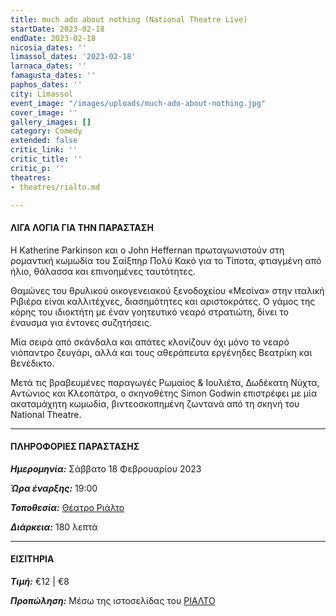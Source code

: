 ```yaml
---
title: much ado about nothing (National Theatre Live)
startDate: 2023-02-18
endDate: 2023-02-18
nicosia_dates: ''
limassol_dates: '2023-02-18'
larnaca_dates: ''
famagusta_dates: ''
paphos_dates: ''
city: Limassol
event_image: "/images/uploads/much-ado-about-nothing.jpg"
cover_image: ''
gallery_images: []
category: Comedy
extended: false
critic_link: ''
critic_title: ''
critic_p: ''
theatres:
- theatres/rialto.md

---
```

#### ΛΙΓΑ ΛΟΓΙΑ ΓΙΑ ΤΗΝ ΠΑΡΑΣΤΑΣΗ

Η Katherine Parkinson και ο John Heffernan πρωταγωνιστούν στη ρομαντική κωμωδία του Σαίξπηρ Πολύ Κακό για το Τίποτα, φτιαγμένη από ήλιο, θάλασσα και επινοημένες ταυτότητες.

Θαμώνες του θρυλικού οικογενειακού ξενοδοχείου «Μεσίνα» στην ιταλική Ριβιέρα είναι καλλιτέχνες, διασημότητες και αριστοκράτες. Ο γάμος της κόρης του ιδιοκτήτη με έναν γοητευτικό νεαρό στρατιώτη, δίνει το έναυσμα για έντονες συζητήσεις.

Μία σειρά από σκάνδαλα και απάτες κλονίζουν όχι μόνο το νεαρό νιόπαντρο ζευγάρι, αλλά και τους αθεράπευτα εργένηδες Βεατρίκη και Βενέδικτο.

Μετά τις βραβευμένες παραγωγές Ρωμαίος & Ιουλιέτα, Δωδέκατη Νύχτα, Αντώνιος και Κλεοπάτρα, ο σκηνοθέτης Simon Godwin επιστρέφει με μία ακαταμάχητη κωμωδία, βιντεοσκοπημένη ζωντανά από τη σκηνή του National Theatre.

***

#### ΠΛΗΡΟΦΟΡΙΕΣ ΠΑΡΑΣΤΑΣΗΣ

**_Ημερομηνία:_** Σάββατο 18 Φεβρουαρίου 2023

**_Ώρα έναρξης:_** 19:00

**_Τοποθεσία:_** [Θέατρο Ριάλτο](?#map)

**_Διάρκεια:_** 180 λεπτά

***

#### ΕΙΣΙΤΗΡΙΑ

**_Τιμή:_** €12 | €8

**_Προπώληση:_** Μέσω της ιστοσελίδας του [ΡΙΑΛΤΟ](https://rialto.interticket.com/program/much-ado-about-nothing-ntlive-2704?lang=el)